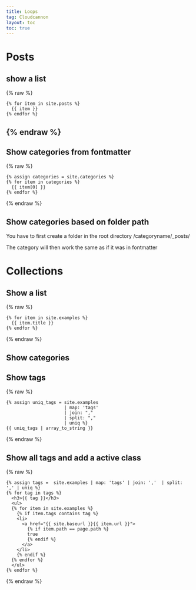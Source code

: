 ```yaml
---
title: Loops
tag: Cloudcannon
layout: toc
toc: true
---
```


# Posts

## show a list

{% raw %}
~~~ liquid
{% for item in site.posts %}
  {{ item }}
{% endfor %}
~~~
{% endraw %}
---

## Show categories from fontmatter

{% raw %}
~~~ liquid
{% assign categories = site.categories %}
{% for item in categories %}
  {{ item[0] }}
{% endfor %}
~~~
{% endraw %}

## Show categories based on folder path

You have to first create a folder in the root directory /categoryname/_posts/

The category will then work the same as if it was in fontmatter

# Collections

## Show a list

{% raw %}
~~~ liquid
{% for item in site.examples %}
  {{ item.title }}
{% endfor %}
~~~
{% endraw %}

## Show categories


## Show tags

{% raw %}
~~~ liquid
{% assign uniq_tags = site.examples
                      | map: 'tags'
                      | join: ","
                      | split: ","
                      | uniq %}
{{ uniq_tags | array_to_string }}
~~~
{% endraw %}

## Show all tags and add a active class

{% raw %}
~~~ liquid
{% assign tags =  site.examples | map: 'tags' | join: ','  | split: ',' | uniq %}
{% for tag in tags %}
  <h3>{{ tag }}</h3>
  <ul>
  {% for item in site.examples %}
    {% if item.tags contains tag %}
    <li>
      <a href="{{ site.baseurl }}{{ item.url }}">
        {% if item.path == page.path %}
        true
        {% endif %}
      </a>
    </li>
    {% endif %}
  {% endfor %}
  </ul>
{% endfor %}
~~~
{% endraw %}
